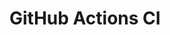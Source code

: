 # GitHub Actions CI



















































































































































































































































































































































































































































































































































































































































































































































































































































































































































































































































































































































































































































































































































































































































































































































































































































































































































































































































































































































































































































































































































































































































































































































































































































































































































































































































































































































































































